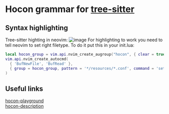 # Hocon grammar for [tree-sitter](https://github.com/tree-sitter/tree-sitter)

## Syntax highlighting
Tree-sitter highting in neovim: ![image](https://user-images.githubusercontent.com/14187674/149541157-651517b5-716a-40a3-9d58-28f2bd86dd1b.png)
For highlighting to work you need to tell neovim to set right filetype. To do it put this in your init.lua:  
```lua
local hocon_group = vim.api.nvim_create_augroup("hocon", { clear = true })
vim.api.nvim_create_autocmd(
  { 'BufNewFile', 'BufRead' }, 
  { group = hocon_group, pattern = '*/resources/*.conf', command = 'set ft=hocon' }
)
```

## Useful links
[hocon-playground](https://hocon-playground.herokuapp.com/)  
[hocon-description](https://github.com/lightbend/config/blob/master/HOCON.md)
